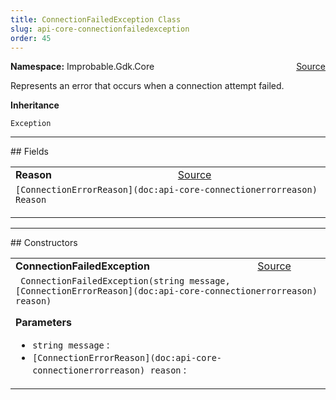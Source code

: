 ```yaml
---
title: ConnectionFailedException Class
slug: api-core-connectionfailedexception
order: 45
---
```


<p><b>Namespace:</b> Improbable.Gdk.Core<span style="float: right"><a href="https://www.github.com/spatialos/gdk-for-unity/blob/0.3.3/workers/unity/Packages/io.improbable.gdk.core/Exceptions/ConnectionFailedException.cs/#L20">Source</a></span></p>

</p>


<p>Represents an error that occurs when a connection attempt failed. </p>



</p>
<p><b>Inheritance</b></p>

<code>Exception</code>






</p>
<hr style="width:100%; border-top-color:#d8d8d8" />
## Fields


</p>


<table class="io-api-doc">    <tr>        <td class="io-api-doc-name"><a id="reason"></a><b>Reason</b></td>        <td class="io-api-doc-source"><a href="https://www.github.com/spatialos/gdk-for-unity/blob/0.3.3/workers/unity/Packages/io.improbable.gdk.core/Exceptions/ConnectionFailedException.cs/#L22">Source</a></td>    </tr>    <tr>        <td class="io-api-doc-content" colspan="2"><code>[ConnectionErrorReason](doc:api-core-connectionerrorreason) Reason</code></p></td>    </tr></table>






</p>
<hr style="width:100%; border-top-color:#d8d8d8" />
## Constructors


</p>


<table class="io-api-doc">    <tr>        <td class="io-api-doc-name"><a id="connectionfailedexception-string-connectionerrorreason"></a><b>ConnectionFailedException</b></td>        <td class="io-api-doc-source"><a href="https://www.github.com/spatialos/gdk-for-unity/blob/0.3.3/workers/unity/Packages/io.improbable.gdk.core/Exceptions/ConnectionFailedException.cs/#L24">Source</a></td>    </tr>    <tr>        <td class="io-api-doc-content" colspan="2"><code> ConnectionFailedException(string message, [ConnectionErrorReason](doc:api-core-connectionerrorreason) reason)</code></p></p><b>Parameters</b><ul><li><code>string message</code> : </li><li><code>[ConnectionErrorReason](doc:api-core-connectionerrorreason) reason</code> : </li></ul></td>    </tr></table>




